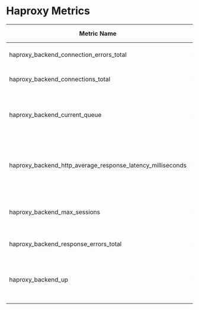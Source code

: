 # Haproxy Metrics

| Metric Name                                                | Metric Type | Description                                                         | Status |
|------------------------------------------------------------|-------------|---------------------------------------------------------------------|--------|
| haproxy_backend_connection_errors_total                    | gauge       | Total of connection errors.                                         |        |
| haproxy_backend_connections_total                          | gauge       | Total number of connections.                                        |        |
| haproxy_backend_current_queue                              | gauge       | Current number of queued requests not assigned to any server.       |        |
| haproxy_backend_http_average_response_latency_milliseconds | gauge       | Average response latency of the last 1024 requests in milliseconds. |        |
| haproxy_backend_max_sessions                               | gauge       | Maximum observed number of active sessions.                         |        |
| haproxy_backend_response_errors_total                      | gauge       | Total of response errors.                                           |        |
| haproxy_backend_up                                         | gauge       | Current health status of the backend (1 = UP, 0 = DOWN).            |        |
